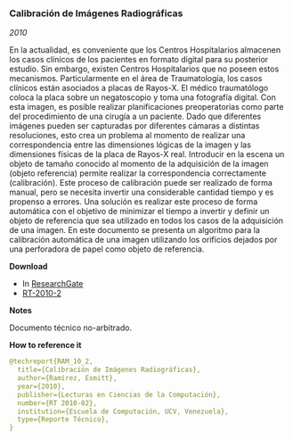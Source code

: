 ### Calibración de Imágenes Radiográficas
_2010_

En la actualidad, es conveniente que los Centros Hospitalarios almacenen los casos clínicos de los pacientes en formato digital  para su posterior estudio. Sin embargo, existen Centros Hospitalarios que no poseen estos mecanismos. Particularmente en el área de Traumatología, los casos clínicos están asociados a placas de Rayos-X. El médico traumatólogo coloca la placa sobre un negatoscopio y toma una fotografía digital. Con esta imagen, es posible realizar planificaciones preoperatorias como parte del procedimiento de una cirugía a un paciente. Dado que diferentes imágenes pueden ser capturadas por diferentes cámaras a distintas resoluciones, esto crea un problema al momento de realizar una correspondencia entre las dimensiones lógicas de la imagen y las dimensiones físicas de la placa de Rayos-X real. Introducir en la escena un objeto de tamaño conocido al momento de la adquisición de la imagen (objeto referencia) permite realizar la correspondencia correctamente (calibración). Este proceso de calibración puede ser realizado de forma manual, pero se necesita invertir una considerable cantidad tiempo y es propenso a errores. Una solución es realizar este proceso de forma automática con el objetivo de minimizar el tiempo a invertir y definir un objeto de referencia que sea utilizado en todos los casos de la adquisición de una imagen. En este documento se presenta un algoritmo para la calibración automática de una imagen utilizando los orificios dejados por una perforadora de papel como objeto de referencia.


**Download**
* In [ResearchGate](https://www.researchgate.net/publication/323605435_Calibracion_de_Imagenes_Radiograficas)
* [RT-2010-2](RT-2010-2.pdf)


**Notes**

Documento técnico no-arbitrado.


**How to reference it**

```yaml
@techreport{RAM_10_2,
  title={Calibración de Imágenes Radiográficas},
  author={Ramírez, Esmitt},
  year={2010},
  publisher={Lecturas en Ciencias de la Computación},
  number={RT 2010-02},
  institution={Escuela de Computación, UCV, Venezuela},
  type={Reporte Técnico},
}
```